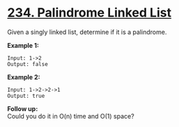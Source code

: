 # [234. Palindrome Linked List](https://leetcode.com/problems/palindrome-linked-list/)

Given a singly linked list, determine if it is a palindrome.

**Example 1:**

    Input: 1->2
    Output: false

**Example 2:**

    Input: 1->2->2->1
    Output: true

**Follow up:**  
Could you do it in O(n) time and O(1) space?
